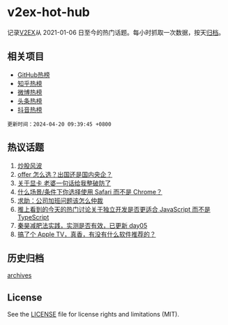 # v2ex-hot-hub

 记录[V2EX](https://www.v2ex.com/)从 2021-01-06 日至今的热门话题。每小时抓取一次数据，按天[归档](archives)。
 
 ## 相关项目

- [GitHub热榜](https://github.com/it985/github-hot-hub)
- [知乎热榜](https://github.com/it985/zhihu-hot-hub)
- [微博热榜](https://github.com/it985/weibo-hot-hub)
- [头条热榜](https://github.com/it985/toutiao-hot-hub)
- [抖音热榜](https://github.com/it985/douyin-hot-hub)


 `更新时间：2024-04-20 09:39:45 +0800`

## 热议话题

1. [炒股风波](https://www.v2ex.com/t/1033945)
1. [offer 怎么选？出国还是国内央企？](https://www.v2ex.com/t/1033840)
1. [关于显卡 老婆一句话给我整破防了](https://www.v2ex.com/t/1033919)
1. [什么场景/条件下你选择使用 Safari 而不是 Chrome？](https://www.v2ex.com/t/1033954)
1. [求助：公司加班问题该怎么仲裁](https://www.v2ex.com/t/1033844)
1. [推上看到的今天的热门讨论关于独立开发是否更适合 JavaScript 而不是 TypeScript](https://www.v2ex.com/t/1034071)
1. [秦昊减肥法实践，实测是否有效，已更新 day05](https://www.v2ex.com/t/1033859)
1. [搞了个 Apple TV，真香，有没有什么软件推荐的？](https://www.v2ex.com/t/1033947)

## 历史归档

[archives](archives)

## License

See the [LICENSE](LICENSE) file for license rights and limitations (MIT).
